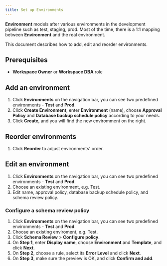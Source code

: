 ```yaml
---
title: Set up Environments
---
```


**Environment** models after various environments in the development pipeline such as test, staging, prod. Most of the time, there is a 1:1 mapping between **Environment** and the real environment.

This document describes how to add, edit and reorder environments.

## Prerequisites
- **Workspace Owner** or **Workspace DBA** role

## Add an environment

1. Click **Environments** on the navigation bar, you can see two predefined environments - **Test** and **Prod**. 
2. Click **Create Environment**, enter **Environment** (name), choose **Approval Policy** and **Database backup schedule policy** according to your needs.
3. Click **Create**, and you will find the new enviromment on the right.

## Reorder environments

1. Click **Reorder** to adjust environments' order.

## Edit an environment
1. Click **Environments** on the navigation bar, you can see two predefined environments - **Test** and **Prod**. 
1. Choose an existing environment, e.g. Test. 
2. Edit name, approval policy, database backup schedule policy, and schema review policy.

### Configure a schema review policy

1. Click **Environments** on the navigation bar, you can see two predefined environments - **Test** and **Prod**. 
1. Choose an existing enviroment, e.g. Test.
2. Click **Schema Review** > **Configure policy**. 
3. On **Step 1**, enter **Display name**, choose **Environment** and **Template**, and click **Next**.
4. On **Step 2**, choose a rule, select its **Error Level** and click **Next**.
5. On **Step 3**, make sure the preview is OK, and click **Confirm and add**.